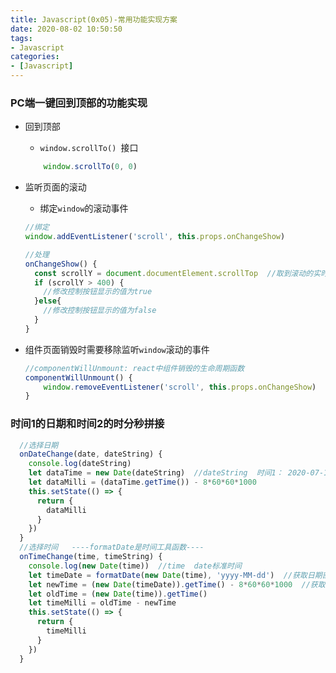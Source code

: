 ```yaml
---
title: Javascript(0x05)-常用功能实现方案
date: 2020-08-02 10:50:50
tags:
- Javascript
categories:
- [Javascript]
---
```


###  PC端一键回到顶部的功能实现

* 回到顶部

  * `window.scrollTo() `接口

  ```js
      window.scrollTo(0, 0)
  ```

* 监听页面的滚动

  * 绑定`window`的滚动事件

  ```js
  //绑定
  window.addEventListener('scroll', this.props.onChangeShow)
  
  //处理
  onChangeShow() {
    const scrollY = document.documentElement.scrollTop  //取到滚动的实时位置
    if (scrollY > 400) {
      //修改控制按钮显示的值为true
    }else{
      //修改控制按钮显示的值为false
    }
  }
  ```

* 组件页面销毁时需要移除监听`window`滚动的事件

  ```js
  //componentWillUnmount: react中组件销毁的生命周期函数
  componentWillUnmount() {
      window.removeEventListener('scroll', this.props.onChangeShow)
  }
  ```









###  时间1的日期和时间2的时分秒拼接

```js
  //选择日期
  onDateChange(date, dateString) {
    console.log(dateString)
    let dataTime = new Date(dateString)  //dateString  时间1： 2020-07-14
    let dataMilli = (dataTime.getTime()) - 8*60*60*1000
    this.setState(() => {
      return {
        dataMilli
      }
    })
  }
  //选择时间   ----formatDate是时间工具函数----
  onTimeChange(time, timeString) {
    console.log(new Date(time))  //time  date标准时间
    let timeDate = formatDate(new Date(time), 'yyyy-MM-dd')  //获取日期部分
    let newTime = (new Date(timeDate)).getTime() - 8*60*60*1000  //获取日期部分毫秒数
    let oldTime = (new Date(time)).getTime()
    let timeMilli = oldTime - newTime
    this.setState(() => {
      return {
        timeMilli
      }
    })
  }
```

